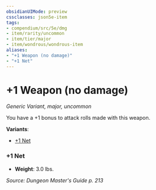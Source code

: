 ```yaml
---
obsidianUIMode: preview
cssclasses: json5e-item
tags:
- compendium/src/5e/dmg
- item/rarity/uncommon
- item/tier/major
- item/wondrous/wondrous-item
aliases: 
- "+1 Weapon (no damage)"
- "+1 Net"
---
```

# +1 Weapon (no damage)
*Generic Variant, major, uncommon*  


You have a +1 bonus to attack rolls made with this weapon.

**Variants**:
- [+1 Net](#+1%20Net)

### +1 Net

- **Weight**: 3.0 lbs.


*Source: Dungeon Master's Guide p. 213*